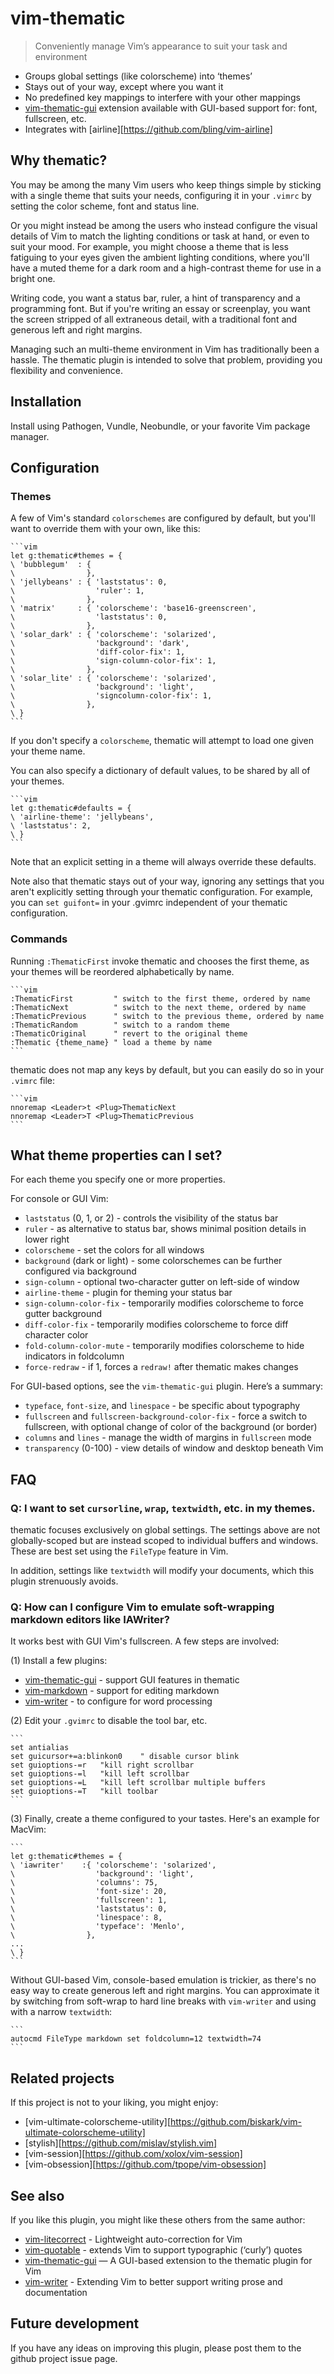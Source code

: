 # vim-thematic

> Conveniently manage Vim’s appearance to suit your task and environment

* Groups global settings (like colorscheme) into ‘themes’
* Stays out of your way, except where you want it
* No predefined key mappings to interfere with your other mappings
* [vim-thematic-gui](https://github.com/reedes/vim-thematic-gui) extension
  available with GUI-based support for: font, fullscreen, etc.
* Integrates with [airline][https://github.com/bling/vim-airline]

## Why thematic?

You may be among the many Vim users who keep things simple by sticking
with a single theme that suits your needs, configuring it in your `.vimrc`
by setting the color scheme, font and status line.

Or you might instead be among the users who instead configure the visual
details of Vim to match the lighting conditions or task at hand, or even
to suit your mood. For example, you might choose a theme that is less
fatiguing to your eyes given the ambient lighting conditions, where you'll
have a muted theme for a dark room and a high-contrast theme for use in
a bright one.

Writing code, you want a status bar, ruler, a hint of transparency and
a programming font. But if you're writing an essay or screenplay, you want
the screen stripped of all extraneous detail, with a traditional font and
generous left and right margins.

Managing such an multi-theme environment in Vim has traditionally been
a hassle. The thematic plugin is intended to solve that problem,
providing you flexibility and convenience.

## Installation

Install using Pathogen, Vundle, Neobundle, or your favorite Vim package
manager. 

## Configuration

### Themes

A few of Vim's standard `colorschemes` are configured by default, but
you'll want to override them with your own, like this:

    ```vim
    let g:thematic#themes = {
    \ 'bubblegum'  : {
    \                },
    \ 'jellybeans' : { 'laststatus': 0,
    \                  'ruler': 1,
    \                },
    \ 'matrix'     : { 'colorscheme': 'base16-greenscreen',
    \                  'laststatus': 0,
    \                },
    \ 'solar_dark' : { 'colorscheme': 'solarized',
    \                  'background': 'dark',
    \                  'diff-color-fix': 1,
    \                  'sign-column-color-fix': 1,
    \                },
    \ 'solar_lite' : { 'colorscheme': 'solarized',
    \                  'background': 'light',
    \                  'signcolumn-color-fix': 1,
    \                },
    \ }
    ```

If you don't specify a `colorscheme`, thematic will attempt to load one
given your theme name.

You can also specify a dictionary of default values, to be shared by all
of your themes.

    ```vim
    let g:thematic#defaults = {
    \ 'airline-theme': 'jellybeans',
    \ 'laststatus': 2,
    \ }
    ```

Note that an explicit setting in a theme will always override these defaults.

Note also that thematic stays out of your way, ignoring any settings
that you aren't explicitly setting through your thematic configuration.
For example, you can `set guifont=` in your .gvimrc independent of your
thematic configuration.

### Commands

Running `:ThematicFirst` invoke thematic and chooses the first theme,
as your themes will be reordered alphabetically by name.

    ```vim
    :ThematicFirst         " switch to the first theme, ordered by name
    :ThematicNext          " switch to the next theme, ordered by name
    :ThematicPrevious      " switch to the previous theme, ordered by name
    :ThematicRandom        " switch to a random theme
    :ThematicOriginal      " revert to the original theme
    :Thematic {theme_name} " load a theme by name
    ```

thematic does not map any keys by default, but you can easily do so in
your `.vimrc` file:

    ```vim
    nnoremap <Leader>t <Plug>ThematicNext
    nnoremap <Leader>T <Plug>ThematicPrevious
    ```

## What theme properties can I set?

For each theme you specify one or more properties.

For console or GUI Vim:
* `laststatus` (0, 1, or 2) - controls the visibility of the status bar
* `ruler` - as alternative to status bar, shows minimal position details
  in lower right
* `colorscheme` - set the colors for all windows
* `background` (dark or light) - some colorschemes can be further
  configured via background
* `sign-column` - optional two-character gutter on left-side of window
* `airline-theme` - plugin for theming your status bar
* `sign-column-color-fix` - temporarily modifies colorscheme to force
  gutter background
* `diff-color-fix` - temporarily modifies colorscheme to force diff
  character color
* `fold-column-color-mute` - temporarily modifies colorscheme to hide
  indicators in foldcolumn
* `force-redraw` - if 1, forces a `redraw!` after thematic makes changes

For GUI-based options, see the `vim-thematic-gui` plugin. Here’s
a summary:

* `typeface`, `font-size`, and `linespace` - be specific about typography
* `fullscreen` and `fullscreen-background-color-fix` - force a switch to
  fullscreen, with optional change of color of the background (or border)
* `columns` and `lines` - manage the width of margins in `fullscreen` mode
* `transparency` (0-100) - view details of window and desktop beneath Vim

## FAQ

### Q: I want to set `cursorline`, `wrap`, `textwidth`, etc. in my themes.

thematic focuses exclusively on global settings. The settings above are
not globally-scoped but are instead scoped to individual buffers and
windows. These are best set using the `FileType` feature in Vim.

In addition, settings like `textwidth` will modify your documents, which
this plugin strenuously avoids.

### Q: How can I configure Vim to emulate soft-wrapping markdown editors like IAWriter?

It works best with GUI Vim's fullscreen. A few steps are involved:

(1) Install a few plugins:

* [vim-thematic-gui](https://github.com/reedes/vim-thematic-gui) - support GUI features in thematic
* [vim-markdown](https://github.com/tpope/vim-markdown) - support for editing markdown
* [vim-writer](https://github.com/reedes/vim-writer) - to configure for word processing

(2) Edit your `.gvimrc` to disable the tool bar, etc.

    ```
    set antialias
    set guicursor+=a:blinkon0    " disable cursor blink
    set guioptions-=r   "kill right scrollbar
    set guioptions-=l   "kill left scrollbar
    set guioptions-=L   "kill left scrollbar multiple buffers
    set guioptions-=T   "kill toolbar
    ```

(3) Finally, create a theme configured to your tastes. Here's an example for
MacVim:

    ```
    let g:thematic#themes = {
    \ 'iawriter'    :{ 'colorscheme': 'solarized',
    \                  'background': 'light',
    \                  'columns': 75,
    \                  'font-size': 20,
    \                  'fullscreen': 1,
    \                  'laststatus': 0,
    \                  'linespace': 8,
    \                  'typeface': 'Menlo',
    \                },
    ...
    \ }
    ```

Without GUI-based Vim, console-based emulation is trickier, as there's no
easy way to create generous left and right margins. You can approximate it
by switching from soft-wrap to hard line breaks with `vim-writer` and using
with a narrow `textwidth`:

    ```
    autocmd FileType markdown set foldcolumn=12 textwidth=74
    ```

## Related projects

If this project is not to your liking, you might enjoy:

* [vim-ultimate-colorscheme-utility][https://github.com/biskark/vim-ultimate-colorscheme-utility]
* [stylish][https://github.com/mislav/stylish.vim]
* [vim-session][https://github.com/xolox/vim-session]
* [vim-obsession][https://github.com/tpope/vim-obsession]

## See also

If you like this plugin, you might like these others from the same author:

* [vim-litecorrect](http://github.com/reedes/vim-litecorrect) - Lightweight auto-correction for Vim
* [vim-quotable](http://github.com/reedes/vim-quotable) - extends Vim to support typographic (‘curly’) quotes
* [vim-thematic-gui](http://github.com/reedes/vim-thematic-gui) — A GUI-based extension to the thematic plugin for Vim
* [vim-writer](http://github.com/reedes/vim-writer) - Extending Vim to better support writing prose and documentation

## Future development

If you have any ideas on improving this plugin, please post them to the github
project issue page.

<!-- vim: set tw=74 :-->
